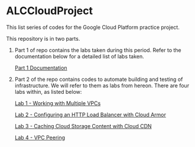 # ALCCloudProject

This list series of codes for the Google Cloud Platform practice project.

This repository is in two parts.

1. Part 1 of repo contains the labs taken during this period. Refer to the documentation below for a detailed list of labs taken.

   [Part 1 Documentation](./Part%201%20Challenge/Part%201%20Documentation.md)

1. Part 2 of the repo contains codes to automate building and testing of infrastructure. We will refer to them as labs from hereon. There are four labs within, as listed below:

    [Lab 1 - Working with Multiple VPCs](Part%202%20Challenge/Lab%201%20-%20Working%20With%20Multiple%20VPCs.md)

    [Lab 2 - Configuring an HTTP Load Balancer with Cloud Armor](Part%202%20Challenge/Lab%202%20-%20Configuring%20an%20HTTP%20Load%20Balancer%20with%20Cloud%20Armor.md)

    [Lab 3 - Caching Cloud Storage Content with Cloud CDN](Part%202%20Challenge/Lab%203%20-%20Caching%20Cloud%20Storage%20Content%20with%20Cloud%20CDN.md)

    [Lab 4 - VPC Peering](Part%202%20Challenge/Lab%204%20-%20VPC%20Peering.md)
